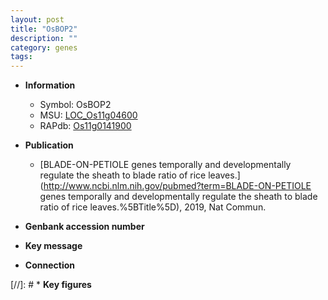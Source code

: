 ```yaml
---
layout: post
title: "OsBOP2"
description: ""
category: genes
tags: 
---
```


* **Information**  
    + Symbol: OsBOP2  
    + MSU: [LOC_Os11g04600](http://rice.plantbiology.msu.edu/cgi-bin/ORF_infopage.cgi?orf=LOC_Os11g04600)  
    + RAPdb: [Os11g0141900](http://rapdb.dna.affrc.go.jp/viewer/gbrowse_details/irgsp1?name=Os11g0141900)  

* **Publication**  
    + [BLADE-ON-PETIOLE genes temporally and developmentally regulate the sheath to blade ratio of rice leaves.](http://www.ncbi.nlm.nih.gov/pubmed?term=BLADE-ON-PETIOLE genes temporally and developmentally regulate the sheath to blade ratio of rice leaves.%5BTitle%5D), 2019, Nat Commun.

* **Genbank accession number**  

* **Key message**  

* **Connection**  

[//]: # * **Key figures**  


